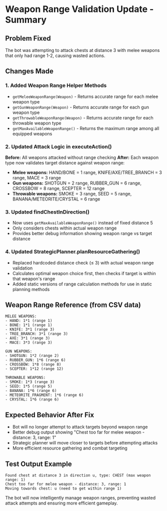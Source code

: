 # Weapon Range Validation Update - Summary

## Problem Fixed
The bot was attempting to attack chests at distance 3 with melee weapons that only had range 1-2, causing wasted actions.

## Changes Made

### 1. Added Weapon Range Helper Methods
- `getMeleeWeaponRange(Weapon)` - Returns accurate range for each melee weapon type
- `getGunWeaponRange(Weapon)` - Returns accurate range for each gun weapon type  
- `getThrowableWeaponRange(Weapon)` - Returns accurate range for each throwable weapon type
- `getMaxAvailableWeaponRange()` - Returns the maximum range among all equipped weapons

### 2. Updated Attack Logic in executeAction()
**Before:** All weapons attacked without range checking
**After:** Each weapon type now validates target distance against weapon range:

- **Melee weapons:** HAND/BONE = 1 range, KNIFE/AXE/TREE_BRANCH = 3 range, MACE = 3 range
- **Gun weapons:** SHOTGUN = 2 range, RUBBER_GUN = 6 range, CROSSBOW = 8 range, SCEPTER = 12 range
- **Throwable weapons:** SMOKE = 3 range, SEED = 5 range, BANANA/METEORITE/CRYSTAL = 6 range

### 3. Updated findChestInDirection()
- Now uses `getMaxAvailableWeaponRange()` instead of fixed distance 5
- Only considers chests within actual weapon range
- Provides better debug information showing weapon range vs target distance

### 4. Updated StrategicPlanner.planResourceGathering()
- Replaced hardcoded distance check (≤ 3) with actual weapon range validation
- Calculates optimal weapon choice first, then checks if target is within that weapon's range
- Added static versions of range calculation methods for use in static planning methods

## Weapon Range Reference (from CSV data)
```
MELEE WEAPONS:
- HAND: 1*1 (range 1)
- BONE: 1*1 (range 1) 
- KNIFE: 3*1 (range 3)
- TREE_BRANCH: 3*1 (range 3)
- AXE: 3*1 (range 3)
- MACE: 3*3 (range 3)

GUN WEAPONS:
- SHOTGUN: 1*2 (range 2)
- RUBBER_GUN: 1*6 (range 6)
- CROSSBOW: 1*8 (range 8)
- SCEPTER: 1*12 (range 12)

THROWABLE WEAPONS:
- SMOKE: 1*3 (range 3)
- SEED: 1*5 (range 5)
- BANANA: 1*6 (range 6)
- METEORITE_FRAGMENT: 1*6 (range 6)
- CRYSTAL: 1*6 (range 6)
```

## Expected Behavior After Fix
- Bot will no longer attempt to attack targets beyond weapon range
- Better debug output showing "Chest too far for melee weapon - distance: 3, range: 1"
- Strategic planner will move closer to targets before attempting attacks
- More efficient resource gathering and combat targeting

## Test Output Example
```
Found chest at distance 3 in direction u, type: CHEST (max weapon range: 1)
Chest too far for melee weapon - distance: 3, range: 1
Moving towards chest: u (need to get within range 1)
```

The bot will now intelligently manage weapon ranges, preventing wasted attack attempts and ensuring more efficient gameplay.
